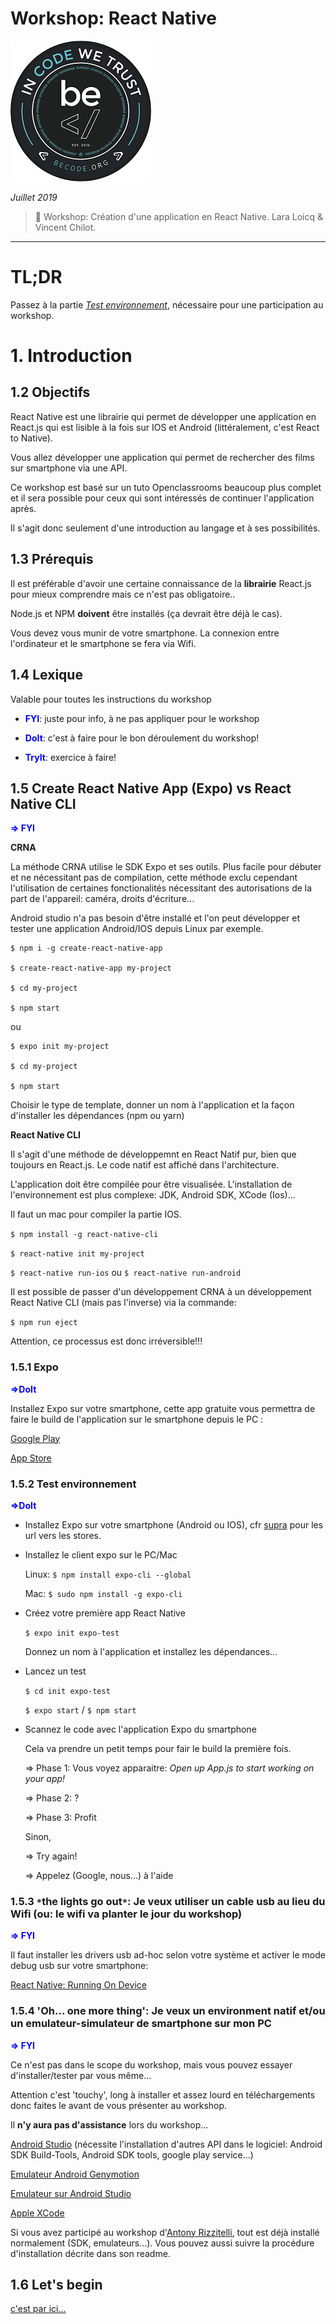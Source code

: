# Workshop: React Native

![Becode logo](https://raw.githubusercontent.com/Raigyo/react-character-manager/master/img/becode-logo.png)



*Juillet 2019*

> 🔨 Workshop: Création d'une application en React Native. Lara Loicq & Vincent Chilot.


* * *


# TL;DR

Passez à la partie *[Test environnement](https://github.com/Raigyo/workshop-react-native#test-environnement)*, nécessaire pour une participation au workshop.


# 1. Introduction


## 1.2 Objectifs

React Native est une librairie qui permet de développer une application en React.js qui est lisible à la fois sur IOS et Android (littéralement, c'est React to Native).

Vous allez développer une application qui permet de rechercher des films sur smartphone via une API.

Ce workshop est basé sur un tuto Openclassrooms beaucoup plus complet et il sera possible pour ceux qui sont intéressés de continuer l'application après.

Il s'agit donc seulement d'une introduction au langage et à ses possibilités.

## 1.3 Prérequis

Il est préférable d'avoir une certaine connaissance de la **librairie** React.js pour mieux comprendre mais ce n'est pas obligatoire..

Node.js et NPM **doivent** être installés (ça devrait être déjà le cas). 

Vous devez vous munir de votre smartphone. La connexion entre l'ordinateur et le smartphone se fera via Wifi.


## 1.4 Lexique

Valable pour toutes les instructions du workshop 

- **<span style="color:blue">FYI</span>**: juste pour info, à ne pas appliquer pour le workshop

- **<span style="color:blue">DoIt</span>**: c'est à faire pour le bon déroulement du workshop!

- **<span style="color:blue">TryIt</span>**: exercice à faire!

## 1.5 Create React Native App (Expo) vs React Native CLI

**<span style="color:blue">=> FYI</span>**

**CRNA**

La méthode CRNA utilise le SDK Expo et ses outils. Plus facile pour débuter et ne nécessitant pas de compilation, cette méthode exclu cependant l'utilisation de certaines fonctionalités nécessitant des autorisations de la part de l'appareil: caméra, droits d'écriture...

Android studio n'a pas besoin d'être installé et l'on peut développer et tester une application Android/IOS depuis Linux par exemple.

~~~
$ npm i -g create-react-native-app

$ create-react-native-app my-project

$ cd my-project

$ npm start
~~~

ou

~~~
$ expo init my-project

$ cd my-project

$ npm start
~~~

Choisir le type de template, donner un nom à l'application et la façon d'installer les dépendances (npm ou yarn)


**React Native CLI**

Il s'agit d'une méthode de développemnt en React Natif pur, bien que toujours en React.js. Le code natif est affiché dans l'architecture.

L'application doit être compilée pour être visualisée. L'installation de l'environnement est plus complexe: JDK, Android SDK, XCode (Ios)...

Il faut un mac pour compiler la partie IOS.


`$ npm install -g react-native-cli`

`$ react-native init my-project`

`$ react-native run-ios` ou `$ react-native run-android`


Il est possible de passer d'un développement CRNA à un développement React Native CLI (mais pas l'inverse)  via la commande:

`$ npm run eject`

Attention, ce processus est donc irréversible!!!


### 1.5.1 Expo

**<span style="color:blue">=>DoIt</span>**

Installez Expo sur votre smartphone, cette app gratuite vous permettra de faire le build de l'application sur le smartphone depuis le PC :

[Google Play](https://play.google.com/store/apps/details?id=host.exp.exponent&hl=fr)

[App Store](https://apps.apple.com/us/app/expo-client/id982107779)

### 1.5.2 Test environnement

**<span style="color:blue">=>DoIt</span>**

- Installez Expo sur votre smartphone (Android ou IOS), cfr [supra](https://github.com/Raigyo/workshop-react-native#expo) pour les url vers les stores.

- Installez le client expo sur le PC/Mac

    Linux: `$ npm install expo-cli --global`
    
    Mac: `$ sudo npm install -g expo-cli`

- Créez votre première app React Native

    `$ expo init expo-test`
    
    Donnez un nom à l'application et installez les dépendances...

- Lancez un test

    `$ cd init expo-test`
    
    `$ expo start` / `$ npm start`

- Scannez le code avec l'application Expo du smartphone

    Cela va prendre un petit temps pour fair le build la première fois.    
    
    => Phase 1: Vous voyez apparaitre: *Open up App.js to start working on your app!*
    
    => Phase 2: ?
    
    => Phase 3: Profit
    
    Sinon, 
    
    => Try again!
    
    => Appelez (Google, nous...) à l'aide


### 1.5.3 <code>&ast;</code>the lights go out<code>&ast;</code>: Je veux utiliser un cable usb au lieu du Wifi (ou: le wifi va planter le jour du workshop)

**<span style="color:blue">=> FYI</span>**

Il faut installer les drivers usb ad-hoc selon votre système et activer le mode debug usb sur votre smartphone:

[React Native: Running On Device](https://facebook.github.io/react-native/docs/running-on-device)

### 1.5.4 'Oh... one more thing': Je veux un environment natif et/ou un emulateur-simulateur de smartphone sur mon PC

**<span style="color:blue">=> FYI</span>**

Ce n'est pas dans le scope du workshop, mais vous pouvez essayer d'installer/tester par vous même...

Attention c'est 'touchy', long à installer et assez lourd en téléchargements donc faites le avant de vous présenter au workshop.

Il **n'y aura pas d'assistance** lors du workshop...

[Android Studio](https://developer.android.com/studio/) (nécessite l'installation d'autres API dans le logiciel: Android SDK Build-Tools, Android SDK tools, google play service...)

[Emulateur Android Genymotion](https://www.genymotion.com/)

[Emulateur sur Android Studio](https://developer.android.com/studio/run/managing-avds)

[Apple XCode](https://developer.apple.com/xcode/)

Si vous avez participé au workshop d'[Antony Rizzitelli](https://github.com/Upd4ting/Workshop-Mobile), tout est déjà installé normalement (SDK, emulateurs...). Vous pouvez aussi suivre la procédure d'installation décrite dans son readme.

## 1.6 Let's begin

[c'est par ici...](#)



